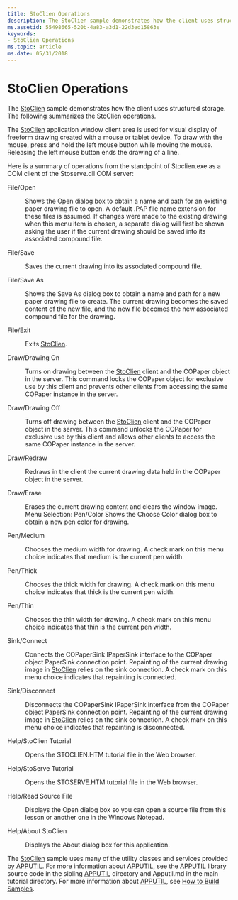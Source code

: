 ```yaml
---
title: StoClien Operations
description: The StoClien sample demonstrates how the client uses structured storage. The following summarizes the StoClien operations.
ms.assetid: 55498665-520b-4a83-a3d1-22d3ed15863e
keywords:
- StoClien Operations
ms.topic: article
ms.date: 05/31/2018
---
```


# StoClien Operations

The [StoClien](structured-storage-client-sample--stoclien-.md) sample demonstrates how the client uses structured storage. The following summarizes the StoClien operations.

The [StoClien](structured-storage-client-sample--stoclien-.md) application window client area is used for visual display of freeform drawing created with a mouse or tablet device. To draw with the mouse, press and hold the left mouse button while moving the mouse. Releasing the left mouse button ends the drawing of a line.

Here is a summary of operations from the standpoint of Stoclien.exe as a COM client of the Stoserve.dll COM server:

<dl> <dt>

<span id="File_Open"></span><span id="file_open"></span><span id="FILE_OPEN"></span>File/Open
</dt> <dd>

Shows the Open dialog box to obtain a name and path for an existing paper drawing file to open. A default .PAP file name extension for these files is assumed. If changes were made to the existing drawing when this menu item is chosen, a separate dialog will first be shown asking the user if the current drawing should be saved into its associated compound file.

</dd> <dt>

<span id="File_Save"></span><span id="file_save"></span><span id="FILE_SAVE"></span>File/Save
</dt> <dd>

Saves the current drawing into its associated compound file.

</dd> <dt>

<span id="File_Save_As"></span><span id="file_save_as"></span><span id="FILE_SAVE_AS"></span>File/Save As
</dt> <dd>

Shows the Save As dialog box to obtain a name and path for a new paper drawing file to create. The current drawing becomes the saved content of the new file, and the new file becomes the new associated compound file for the drawing.

</dd> <dt>

<span id="File_Exit"></span><span id="file_exit"></span><span id="FILE_EXIT"></span>File/Exit
</dt> <dd>

Exits [StoClien](structured-storage-client-sample--stoclien-.md).

</dd> <dt>

<span id="Draw_Drawing_On"></span><span id="draw_drawing_on"></span><span id="DRAW_DRAWING_ON"></span>Draw/Drawing On
</dt> <dd>

Turns on drawing between the [StoClien](structured-storage-client-sample--stoclien-.md) client and the COPaper object in the server. This command locks the COPaper object for exclusive use by this client and prevents other clients from accessing the same COPaper instance in the server.

</dd> <dt>

<span id="Draw_Drawing_Off"></span><span id="draw_drawing_off"></span><span id="DRAW_DRAWING_OFF"></span>Draw/Drawing Off
</dt> <dd>

Turns off drawing between the [StoClien](structured-storage-client-sample--stoclien-.md) client and the COPaper object in the server. This command unlocks the COPaper for exclusive use by this client and allows other clients to access the same COPaper instance in the server.

</dd> <dt>

<span id="Draw_Redraw"></span><span id="draw_redraw"></span><span id="DRAW_REDRAW"></span>Draw/Redraw
</dt> <dd>

Redraws in the client the current drawing data held in the COPaper object in the server.

</dd> <dt>

<span id="Draw_Erase"></span><span id="draw_erase"></span><span id="DRAW_ERASE"></span>Draw/Erase
</dt> <dd>

Erases the current drawing content and clears the window image. Menu Selection: Pen/Color Shows the Choose Color dialog box to obtain a new pen color for drawing.

</dd> <dt>

<span id="Pen_Medium"></span><span id="pen_medium"></span><span id="PEN_MEDIUM"></span>Pen/Medium
</dt> <dd>

Chooses the medium width for drawing. A check mark on this menu choice indicates that medium is the current pen width.

</dd> <dt>

<span id="Pen_Thick"></span><span id="pen_thick"></span><span id="PEN_THICK"></span>Pen/Thick
</dt> <dd>

Chooses the thick width for drawing. A check mark on this menu choice indicates that thick is the current pen width.

</dd> <dt>

<span id="Pen_Thin"></span><span id="pen_thin"></span><span id="PEN_THIN"></span>Pen/Thin
</dt> <dd>

Chooses the thin width for drawing. A check mark on this menu choice indicates that thin is the current pen width.

</dd> <dt>

<span id="Sink_Connect"></span><span id="sink_connect"></span><span id="SINK_CONNECT"></span>Sink/Connect
</dt> <dd>

Connects the COPaperSink IPaperSink interface to the COPaper object PaperSink connection point. Repainting of the current drawing image in [StoClien](structured-storage-client-sample--stoclien-.md) relies on the sink connection. A check mark on this menu choice indicates that repainting is connected.

</dd> <dt>

<span id="Sink_Disconnect"></span><span id="sink_disconnect"></span><span id="SINK_DISCONNECT"></span>Sink/Disconnect
</dt> <dd>

Disconnects the COPaperSink IPaperSink interface from the COPaper object PaperSink connection point. Repainting of the current drawing image in [StoClien](structured-storage-client-sample--stoclien-.md) relies on the sink connection. A check mark on this menu choice indicates that repainting is disconnected.

</dd> <dt>

<span id="Help_StoClien_Tutorial"></span><span id="help_stoclien_tutorial"></span><span id="HELP_STOCLIEN_TUTORIAL"></span>Help/StoClien Tutorial
</dt> <dd>

Opens the STOCLIEN.HTM tutorial file in the Web browser.

</dd> <dt>

<span id="Help_StoServe_Tutorial"></span><span id="help_stoserve_tutorial"></span><span id="HELP_STOSERVE_TUTORIAL"></span>Help/StoServe Tutorial
</dt> <dd>

Opens the STOSERVE.HTM tutorial file in the Web browser.

</dd> <dt>

<span id="Help_Read_Source_File"></span><span id="help_read_source_file"></span><span id="HELP_READ_SOURCE_FILE"></span>Help/Read Source File
</dt> <dd>

Displays the Open dialog box so you can open a source file from this lesson or another one in the Windows Notepad.

</dd> <dt>

<span id="Help_About_StoClien"></span><span id="help_about_stoclien"></span><span id="HELP_ABOUT_STOCLIEN"></span>Help/About StoClien
</dt> <dd>

Displays the About dialog box for this application.

</dd> </dl>

The [StoClien](structured-storage-client-sample--stoclien-.md) sample uses many of the utility classes and services provided by [APPUTIL](https://go.microsoft.com/fwlink/p/?linkid=84368). For more information about [APPUTIL](https://go.microsoft.com/fwlink/p/?linkid=84368), see the [APPUTIL](https://go.microsoft.com/fwlink/p/?linkid=84368) library source code in the sibling [APPUTIL](https://go.microsoft.com/fwlink/p/?linkid=84368) directory and Apputil.md in the main tutorial directory. For more information about [APPUTIL](https://go.microsoft.com/fwlink/p/?linkid=84368), see [How to Build Samples](how-to-build-samples.md).

 

 





